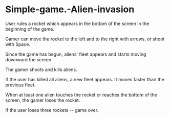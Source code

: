 # Simple-game.-Alien-invasion

User rules a rocket which appears in the bottom of the screen in the beginning of the game. 

Gamer can move the rocket to the left and to the right with arrows, or shoot with Space.

Since the game has begun, aliens' fleet appears and starts moving downward the screen. 

The gamer shoots and kills aliens.

If the user has killed all aliens, a new fleet appears. It moves faster than the previous fleet.

When at least one alien touches the rocket or reaches the bottom of the screen, the gamer loses the rocket.

If the user loses three rockets -- game over.
